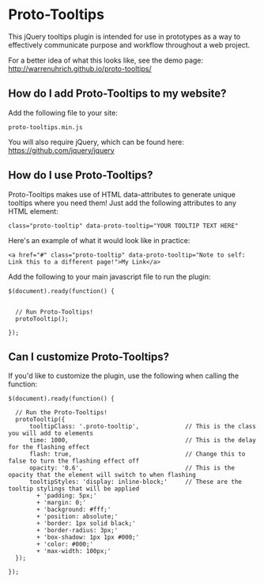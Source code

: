 # Proto-Tooltips

This jQuery tooltips plugin is intended for use in prototypes as a way to effectively communicate purpose and workflow throughout a web project.

For a better idea of what this looks like, see the demo page: http://warrenuhrich.github.io/proto-tooltips/



## How do I add Proto-Tooltips to my website?

Add the following file to your site:

```
proto-tooltips.min.js
```
You will also require jQuery, which can be found here: https://github.com/jquery/jquery

## How do I use Proto-Tooltips?

Proto-Tooltips makes use of HTML data-attributes to generate unique tooltips where you need them! Just add the following attributes to any HTML element:

```
class="proto-tooltip" data-proto-tooltip="YOUR TOOLTIP TEXT HERE"
```

Here's an example of what it would look like in practice:

```
<a href="#" class="proto-tooltip" data-proto-tooltip="Note to self: Link this to a different page!">My Link</a>
```

Add the following to your main javascript file to run the plugin:

```
$(document).ready(function() {


  // Run Proto-Tooltips!
  protoTooltip();

});
```

## Can I customize Proto-Tooltips?

If you'd like to customize the plugin, use the following when calling the function:

```
$(document).ready(function() {

  // Run the Proto-Tooltips!
  protoTooltip({
      tooltipClass: '.proto-tooltip',             // This is the class you will add to elements
      time: 1000,                                 // This is the delay for the flashing effect
      flash: true,                                // Change this to false to turn the flashing effect off
      opacity: '0.6',                             // This is the opacity that the element will switch to when flashing
      tooltipStyles: 'display: inline-block;'     // These are the tooltip stylings that will be applied
        + 'padding: 5px;'
        + 'margin: 0;'
        + 'background: #fff;'
        + 'position: absolute;'
        + 'border: 1px solid black;'
        + 'border-radius: 3px;'
        + 'box-shadow: 1px 1px #000;'
        + 'color: #000;'
        + 'max-width: 100px;'
  });

});
```